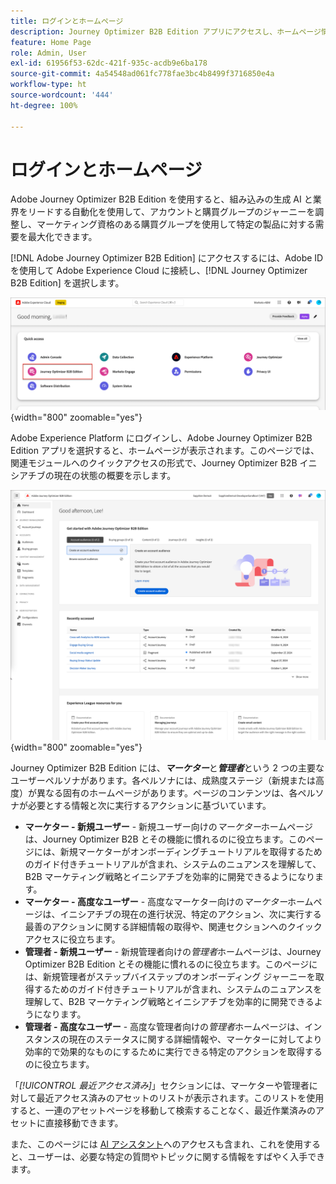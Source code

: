 ```yaml
---
title: ログインとホームページ
description: Journey Optimizer B2B Edition アプリにアクセスし、ホームページ情報を使用する方法について説明します。
feature: Home Page
role: Admin, User
exl-id: 61956f53-62dc-421f-935c-acdb9e6ba178
source-git-commit: 4a54548ad061fc778fae3bc4b8499f3716850e4a
workflow-type: ht
source-wordcount: '444'
ht-degree: 100%

---
```


# ログインとホームページ

Adobe Journey Optimizer B2B Edition を使用すると、組み込みの生成 AI と業界をリードする自動化を使用して、アカウントと購買グループのジャーニーを調整し、マーケティング資格のある購買グループを使用して特定の製品に対する需要を最大化できます。

<!-- Requirements?
-->
[!DNL Adobe Journey Optimizer B2B Edition] にアクセスするには、Adobe ID を使用して Adobe Experience Cloud に接続し、[!DNL Journey Optimizer B2B Edition] を選択します。

![Adobe Experience Platform アプリ](./assets/experience-cloud-apps.png){width="800" zoomable="yes"}

Adobe Experience Platform にログインし、Adobe Journey Optimizer B2B Edition アプリを選択すると、ホームページが表示されます。このページでは、<!-- refined insights and-->関連モジュールへのクイックアクセス<!-- It also provides information about the ideal next action to take and where to find the comprehensive set of tutorials and documentation. -->の形式で、Journey Optimizer B2B イニシアチブの現在の状態の概要を示します。

![Journey Optimizer B2B Edition ホームページ](./assets/home-page.png){width="800" zoomable="yes"}

Journey Optimizer B2B Edition には、_**マーケター**_&#x200B;と&#x200B;_**管理者**_&#x200B;という 2 つの主要なユーザーペルソナがあります。各ペルソナには、成熟度ステージ（新規または高度）が異なる固有のホームページがあります。ページのコンテンツは、各ペルソナが必要とする情報と次に実行するアクションに基づいています。

* **マーケター - 新規ユーザー** - 新規ユーザー向けの&#x200B;_マーケター_&#x200B;ホームページは、Journey Optimizer B2B とその機能に慣れるのに役立ちます。このページには、新規マーケターがオンボーディングチュートリアルを取得するためのガイド付きチュートリアルが含まれ、システムのニュアンスを理解して、B2B マーケティング戦略とイニシアチブを効率的に開発できるようになります。
* **マーケター - 高度なユーザー** - 高度なマーケター向けの&#x200B;_マーケター_&#x200B;ホームページは、イニシアチブの現在の進行状況、特定のアクション、次に実行する最善のアクションに関する詳細情報の取得や、関連セクションへのクイックアクセスに役立ちます。
* **管理者 - 新規ユーザー** - 新規管理者向けの&#x200B;_管理者_&#x200B;ホームページは、Journey Optimizer B2B Edition とその機能に慣れるのに役立ちます。このページには、新規管理者がステップバイステップのオンボーディング ジャーニーを取得するためのガイド付きチュートリアルが含まれ、システムのニュアンスを理解して、B2B マーケティング戦略とイニシアチブを効率的に開発できるようになります。
* **管理者 - 高度なユーザー** - 高度な管理者向けの&#x200B;_管理者_&#x200B;ホームページは、インスタンスの現在のステータスに関する詳細情報や、マーケターに対してより効率的で効果的なものにするために実行できる特定のアクションを取得するのに役立ちます。

「_[!UICONTROL 最近アクセス済み]_」セクションには、マーケターや管理者に対して最近アクセス済みのアセットのリストが表示されます。このリストを使用すると、一連のアセットページを移動して検索することなく、最近作業済みのアセットに直接移動できます。

また、このページには [AI アシスタント](./ai-assistant/ai-assistant-overview.md)へのアクセスも含まれ、これを使用すると、ユーザーは、必要な特定の質問やトピックに関する情報をすばやく入手できます。<!-- and to obtain specific recommendations for their challenges or objectives-->

<!-- 

## Marketer - new user

The Marketer home page for a new user consists of three rows that assist the marketer in getting accustomed to Journey Optimizer B2B and its capabilities. It also provides a view of the latest journeys that have been created, which can serve as a starting point for a new user.

The first row consists of a guided walkthrough for the new marketer to obtain an onboarding walkthrough so that they can understand the nuances of the system and become efficient in developing B2B marketing strategies and initiatives.

The second row consists of the recent AJO B2B journeys that have been created across the platform so that the marketer can get inspiration for the best practices to create an account journey.

The third row consists of the learning resources that can help a marketer gain more information on a specific topic.

## Marketer - advanced user

The Marketer home page for an advanced marketer consists of four rows that assists the marketer in obtaining more information on the current progress of the initiatives and on specific actions and on the next best action to be taken along with quick access to relevant sections.

The first row consists of the next set of actions that a B2B marketer can take based on the previous actions taken and the current state of the initiative, which provides a prompt for the user to make the next move that would align to the objective of the initiatives and help them reach the goals quickly.

The second row consists of the most recent assets accessed by the marketer to make it easier for the marketer to locate them and make updates to the same.

The third row consists of the Key Performance Indicators that can help the marketer gauge the overall performance of the marketing initiatives.

The fourth row consists of the learning resources that can help a marketer gain more information on a specific topic.

## Administrator - new user

The _Admin_ home page for a new administrator consists of three rows that assists the administrator in getting accustomed to Journey Optimizer B2B Edition and its capabilities, and provides a view of the latest journeys that have been created that can serve as a starting point for a new user.

The first row consists of a guided walkthrough for the new marketer to obtain a step-by-step onboarding journey to understand the nuances of the system and become efficient in developing B2B marketing strategies and initiatives with AJO B2B.

The second row consists of the recent assets used by the B2B marketers in a single table to make it easier for the administrator to know which assets are currently under focus.

The third row consists of the learning resources that would help an administrator gain more information on a specific topic.

## Administrator - advanced user

The _Admin_ home page for an advanced administrator consists of four rows that assists the administrator in obtaining more information about the current status of the instance and on specific actions that can be taken to make it more efficient and effective for the marketers.

The first row consists of the next set of actions that an administrator can take based on the previous actions taken and the current state of the instance. It serves as a prompt for the administrator to make the necessary updates to the parameters of the instances such as user permissions or any specific module configurations.

The second row consists of the recent assets used by the B2B marketers in a single table to make it easier for the administrator to know which assets are currently under focus.

The third row consists of the Key Performance Indicators that would help the administrators gauge the progress of the instance in terms of operational parameters such as users and usage.

The fourth row consists of the learning resources that would help the administrator gain more information on a specific topic.

-->